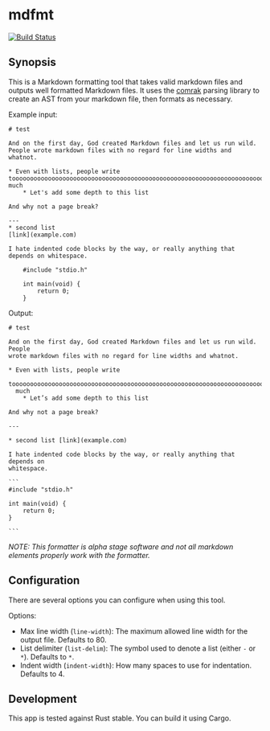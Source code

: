 # mdfmt

[![Build Status](https://dev.azure.com/afnanenayet/mdformat/_apis/build/status/afnanenayet.mdformat?branchName=master)](https://dev.azure.com/afnanenayet/mdformat/_build/latest?definitionId=5&branchName=master)

## Synopsis

This is a Markdown formatting tool that takes valid markdown files and outputs
well formatted Markdown files. It uses the
[comrak](https://github.com/kivikakk/comrak) parsing library to create an AST
from your markdown file, then formats as necessary.

Example input:

```
# test

And on the first day, God created Markdown files and let us run wild. People wrote markdown files with no regard for line widths and whatnot.

* Even with lists, people write toooooooooooooooooooooooooooooooooooooooooooooooooooooooooooooooooooooooooooooooooooooooooooooooooooooooo much
    * Let's add some depth to this list

And why not a page break?

---
* second list
[link](example.com)

I hate indented code blocks by the way, or really anything that depends on whitespace.

    #include "stdio.h"

    int main(void) {
        return 0;
    }
```

Output:

    # test

    And on the first day, God created Markdown files and let us run wild. People
    wrote markdown files with no regard for line widths and whatnot.

    * Even with lists, people write
      toooooooooooooooooooooooooooooooooooooooooooooooooooooooooooooooooooooooooooooooooooooooooooooooooooooooo
      much
        * Let’s add some depth to this list

    And why not a page break?

    ---

    * second list [link](example.com)

    I hate indented code blocks by the way, or really anything that depends on
    whitespace.

    ```
    #include "stdio.h"

    int main(void) {
        return 0;
    }

    ```

_NOTE: This formatter is alpha stage software and not all markdown elements properly
work with the formatter._

## Configuration

There are several options you can configure when using this tool.

Options:

* Max line width (`line-width`): The maximum allowed line width for the output
  file. Defaults to 80.
* List delimiter (`list-delim`): The symbol used to denote a list (either `-`
  or `*`). Defaults to `*`.
* Indent width (`indent-width`): How many spaces to use for indentation.
  Defaults to 4.

## Development

This app is tested against Rust stable. You can build it using Cargo.

